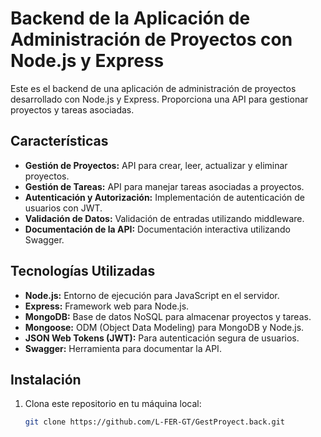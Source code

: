 # Backend de la Aplicación de Administración de Proyectos con Node.js y Express

Este es el backend de una aplicación de administración de proyectos desarrollado con Node.js y Express. Proporciona una API para gestionar proyectos y tareas asociadas.

## Características

- **Gestión de Proyectos:** API para crear, leer, actualizar y eliminar proyectos.
- **Gestión de Tareas:** API para manejar tareas asociadas a proyectos.
- **Autenticación y Autorización:** Implementación de autenticación de usuarios con JWT.
- **Validación de Datos:** Validación de entradas utilizando middleware.
- **Documentación de la API:** Documentación interactiva utilizando Swagger.

## Tecnologías Utilizadas

- **Node.js:** Entorno de ejecución para JavaScript en el servidor.
- **Express:** Framework web para Node.js.
- **MongoDB:** Base de datos NoSQL para almacenar proyectos y tareas.
- **Mongoose:** ODM (Object Data Modeling) para MongoDB y Node.js.
- **JSON Web Tokens (JWT):** Para autenticación segura de usuarios.
- **Swagger:** Herramienta para documentar la API.

## Instalación

1. Clona este repositorio en tu máquina local:

   ```bash
   git clone https://github.com/L-FER-GT/GestProyect.back.git
   ```
